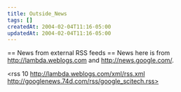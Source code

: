 ```yaml
---
title: Outside_News
tags: []
createdAt: 2004-02-04T11:16-05:00
updatedAt: 2004-02-04T11:16-05:00
---
```


== News from external RSS feeds ==
News here is from http://lambda.weblogs.com and http://news.google.com/.

<rss 10 http://lambda.weblogs.com/xml/rss.xml
        http://googlenews.74d.com/rss/google_scitech.rss>

